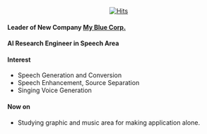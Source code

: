 <div align=center>


[![Hits](https://hits.seeyoufarm.com/api/count/incr/badge.svg?url=https%3A%2F%2Fgithub.com%2FAppleholic%2FAppleholic)](https://hits.seeyoufarm.com)


</div>

#### Leader of New Company [My Blue Corp.](http://www.myblue.kr/)

#### AI Research Engineer in Speech Area

#### Interest
- Speech Generation and Conversion
- Speech Enhancement, Source Separation
- Singing Voice Generation

#### Now on
- Studying graphic and music area for making application alone.
